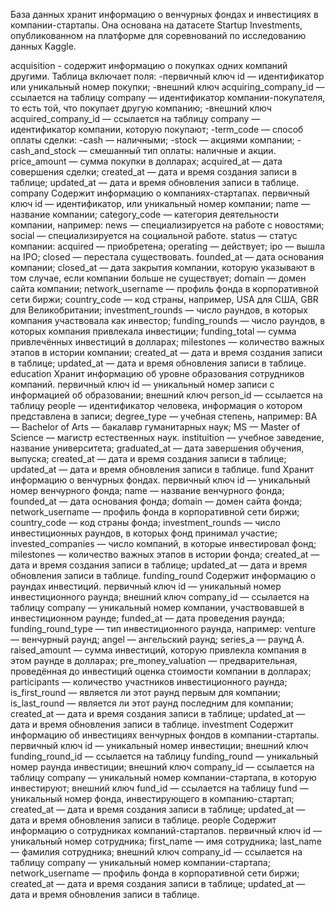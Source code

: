 База данных хранит информацию о венчурных фондах и инвестициях в компании-стартапы. Она основана на датасете Startup Investments, опубликованном на платформе для соревнований по исследованию данных Kaggle.

acquisition - содержит информацию о покупках одних компаний другими.
Таблица включает  поля:
-первичный ключ id — идентификатор или уникальный номер покупки;
-внешний ключ acquiring_company_id — ссылается на таблицу company — идентификатор компании-покупателя, то есть той, что покупает другую компанию;
-внешний ключ acquired_company_id — ссылается на таблицу company — идентификатор компании, которую покупают;
-term_code — способ оплаты сделки:
-cash — наличными;
-stock — акциями компании;
-cash_and_stock — смешанный тип оплаты: наличные и акции.
price_amount — сумма покупки в долларах;
acquired_at — дата совершения сделки;
created_at — дата и время создания записи в таблице;
updated_at — дата и время обновления записи в таблице.
company
Содержит информацию о компаниях-стартапах.
первичный ключ id — идентификатор, или уникальный номер компании;
name — название компании;
category_code — категория деятельности компании, например:
news — специализируется на работе с новостями;
social — специализируется на социальной работе.
status — статус компании:
acquired — приобретена;
operating — действует;
ipo — вышла на IPO;
closed — перестала существовать.
founded_at — дата основания компании;
closed_at — дата закрытия компании, которую указывают в том случае, если компании больше не существует;
domain — домен сайта компании;
network_username — профиль фонда в корпоративной сети биржи;
country_code — код страны, например, USA для США, GBR для Великобритании;
investment_rounds — число раундов, в которых компания участвовала как инвестор;
funding_rounds — число раундов, в которых компания привлекала инвестиции;
funding_total — сумма привлечённых инвестиций в долларах;
milestones — количество важных этапов в истории компании;
created_at — дата и время создания записи в таблице;
updated_at — дата и время обновления записи в таблице.
education
Хранит информацию об уровне образования сотрудников компаний.
первичный ключ id — уникальный номер записи с информацией об образовании;
внешний ключ person_id — ссылается на таблицу people — идентификатор человека, информация о котором представлена в записи;
degree_type — учебная степень, например:
BA — Bachelor of Arts — бакалавр гуманитарных наук;
MS — Master of Science — магистр естественных наук.
instituition — учебное заведение, название университета;
graduated_at — дата завершения обучения, выпуска;
created_at — дата и время создания записи в таблице;
updated_at — дата и время обновления записи в таблице.
fund
Хранит информацию о венчурных фондах. 
первичный ключ id — уникальный номер венчурного фонда;
name — название венчурного фонда;
founded_at — дата основания фонда;
domain — домен сайта фонда;
network_username — профиль фонда в корпоративной сети биржи;
country_code — код страны фонда;
investment_rounds — число инвестиционных раундов, в которых фонд принимал участие;
invested_companies — число компаний, в которые инвестировал фонд;
milestones — количество важных этапов в истории фонда;
created_at — дата и время создания записи в таблице;
updated_at — дата и время обновления записи в таблице.
funding_round
Содержит информацию о раундах инвестиций. 
первичный ключ id — уникальный номер инвестиционного раунда;
внешний ключ company_id — ссылается на таблицу company — уникальный номер компании, участвовавшей в инвестиционном раунде;
funded_at — дата проведения раунда;
funding_round_type — тип инвестиционного раунда, например:
venture — венчурный раунд;
angel — ангельский раунд;
series_a — раунд А.
raised_amount — сумма инвестиций, которую привлекла компания в этом раунде в долларах;
pre_money_valuation — предварительная, проведённая до инвестиций оценка стоимости компании в долларах;
participants — количество участников инвестиционного раунда;
is_first_round — является ли этот раунд первым для компании;
is_last_round — является ли этот раунд последним для компании;
created_at — дата и время создания записи в таблице;
updated_at — дата и время обновления записи в таблице.
investment
Содержит информацию об инвестициях венчурных фондов в компании-стартапы.
первичный ключ id — уникальный номер инвестиции;
внешний ключ funding_round_id — ссылается на таблицу funding_round — уникальный номер раунда инвестиции;
внешний ключ company_id — ссылается на таблицу company — уникальный номер компании-стартапа, в которую инвестируют;
внешний ключ fund_id — ссылается на таблицу fund — уникальный номер фонда, инвестирующего в компанию-стартап;
created_at — дата и время создания записи в таблице;
updated_at — дата и время обновления записи в таблице.
people
Содержит информацию о сотрудниках компаний-стартапов.
первичный ключ id — уникальный номер сотрудника;
first_name — имя сотрудника;
last_name — фамилия сотрудника;
внешний ключ company_id — ссылается на таблицу company — уникальный номер компании-стартапа;
network_username — профиль фонда в корпоративной сети биржи;
created_at — дата и время создания записи в таблице;
updated_at — дата и время обновления записи в таблице.
